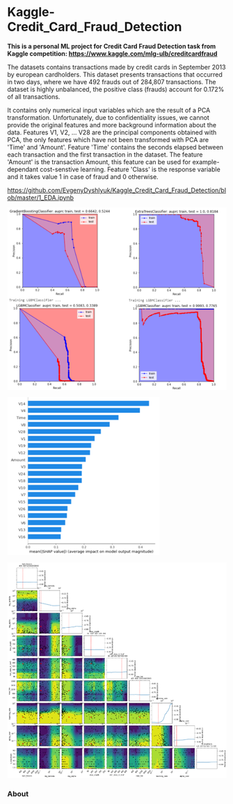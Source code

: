 # Kaggle-Credit_Card_Fraud_Detection
**This is a personal ML project for Credit Card Fraud Detection task from Kaggle competition: https://www.kaggle.com/mlg-ulb/creditcardfraud**

The datasets contains transactions made by credit cards in September 2013 by european cardholders.
This dataset presents transactions that occurred in two days, where we have 492 frauds out of 284,807 transactions. The dataset is highly unbalanced, the positive class (frauds) account for 0.172% of all transactions.

It contains only numerical input variables which are the result of a PCA transformation. Unfortunately, due to confidentiality issues, we cannot provide the original features and more background information about the data. Features V1, V2, … V28 are the principal components obtained with PCA, the only features which have not been transformed with PCA are 'Time' and 'Amount'. Feature 'Time' contains the seconds elapsed between each transaction and the first transaction in the dataset. The feature 'Amount' is the transaction Amount, this feature can be used for example-dependant cost-senstive learning. Feature 'Class' is the response variable and it takes value 1 in case of fraud and 0 otherwise.

https://github.com/EvgenyDyshlyuk/Kaggle_Credit_Card_Fraud_Detection/blob/master/1_EDA.ipynb


![Class_weight](https://github.com/EvgenyDyshlyuk/Kaggle_Credit_Card_Fraud_Detection/blob/master/figures/Class_weight.png)

![Shap](https://github.com/EvgenyDyshlyuk/Kaggle_Credit_Card_Fraud_Detection/blob/master/figures/SHAP.png)


![HPO](https://github.com/EvgenyDyshlyuk/Kaggle_Credit_Card_Fraud_Detection/blob/master/figures/HPO.png)

### About
